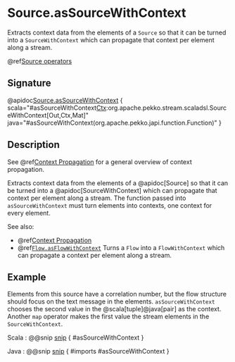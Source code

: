 # Source.asSourceWithContext

Extracts context data from the elements of a `Source` so that it can be turned into a `SourceWithContext` which can propagate that context per element along a stream.

@ref[Source operators](../index.md#source-operators)

## Signature

@apidoc[Source.asSourceWithContext](Source) { scala="#asSourceWithContext[Ctx](f:Out=&gt;Ctx):org.apache.pekko.stream.scaladsl.SourceWithContext[Out,Ctx,Mat]" java="#asSourceWithContext(org.apache.pekko.japi.function.Function)" }

## Description

See @ref[Context Propagation](../../stream-context.md) for a general overview of context propagation.

Extracts context data from the elements of a @apidoc[Source] so that it can be turned into a @apidoc[SourceWithContext] which can propagate that context per element along a stream.
The function passed into `asSourceWithContext` must turn elements into contexts, one context for every element.

See also:

* @ref[Context Propagation](../../stream-context.md)
* @ref[`Flow.asFlowWithContext`](../Flow/asFlowWithContext.md) Turns a `Flow` into a `FlowWithContext` which can propagate a context per element along a stream.


## Example

Elements from this source have a correlation number, but the flow structure should focus on the text message in the elements. `asSourceWithContext` chooses the second value in the @scala[tuple]@java[pair] as the context. Another `map` operator makes the first value the stream elements in the `SourceWithContext`. 

Scala
:  @@snip [snip](/docs/src/test/scala/docs/stream/operators/WithContextSpec.scala) { #asSourceWithContext }

Java
:  @@snip [snip](/docs/src/test/java/jdocs/stream/operators/WithContextTest.java) { #imports #asSourceWithContext }
